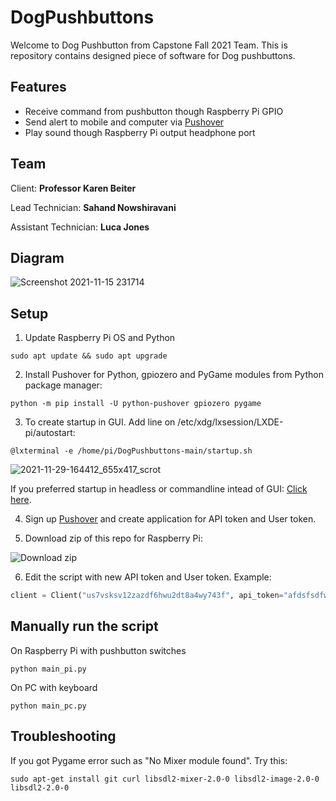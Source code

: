 # DogPushbuttons
Welcome to Dog Pushbutton from Capstone Fall 2021 Team. This is repository contains designed piece of software for Dog pushbuttons.

## Features 
- Receive command from pushbutton though Raspberry Pi GPIO
- Send alert to mobile and computer via [Pushover](https://pushover.net/)
- Play sound though Raspberry Pi output headphone port

## Team
Client: **Professor Karen Beiter**

Lead Technician: **Sahand Nowshiravani**

Assistant Technician: **Luca Jones**

## Diagram
![Screenshot 2021-11-15 231714](https://user-images.githubusercontent.com/13942195/141911259-a4ff4fc9-f957-4ac4-a3b7-12223d736c2f.png)

## Setup
1. Update Raspberry Pi OS and Python
```shell
sudo apt update && sudo apt upgrade
```
2. Install Pushover for Python, gpiozero and PyGame modules from Python package manager:
```shell
python -m pip install -U python-pushover gpiozero pygame
```
3. To create startup in GUI. Add line on /etc/xdg/lxsession/LXDE-pi/autostart: 
```shell
@lxterminal -e /home/pi/DogPushbuttons-main/startup.sh
```
![2021-11-29-164412_655x417_scrot](https://user-images.githubusercontent.com/13942195/143947869-1445eee0-b3c8-4882-b927-442ee33d1fec.png)

If you preferred startup in headless or commandline intead of GUI: [Click here](https://www.makeuseof.com/how-to-run-a-raspberry-pi-program-script-at-startup/).

4. Sign up [Pushover](https://pushover.net/) and create application for API token and User token.

5. Download zip of this repo for Raspberry Pi:

![Download zip](https://user-images.githubusercontent.com/13942195/142032300-4aa0cc3d-84c8-4ba0-962f-1a33072dd566.png)

6. Edit the script with new API token and User token. Example:
```python
client = Client("us7vsksv12zazdf6hwu2dt8a4wy743f", api_token="afdsfsdfwzxczt1426xjnp1waj4")
```

## Manually run the script
On Raspberry Pi with pushbutton switches
```shell
python main_pi.py
```
On PC with keyboard
```shell
python main_pc.py
```

## Troubleshooting
If you got Pygame error such as "No Mixer module found". Try this:
```shell
sudo apt-get install git curl libsdl2-mixer-2.0-0 libsdl2-image-2.0-0 libsdl2-2.0-0
```
